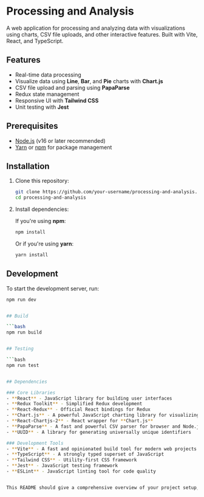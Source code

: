 # Processing and Analysis

A web application for processing and analyzing data with visualizations using charts, CSV file uploads, and other interactive features. Built with Vite, React, and TypeScript.

## Features

- Real-time data processing
- Visualize data using **Line**, **Bar**, and **Pie** charts with **Chart.js**
- CSV file upload and parsing using **PapaParse**
- Redux state management
- Responsive UI with **Tailwind CSS**
- Unit testing with **Jest**

## Prerequisites

- [Node.js](https://nodejs.org/) (v16 or later recommended)
- [Yarn](https://yarnpkg.com/) or [npm](https://www.npmjs.com/) for package management

## Installation

1. Clone this repository:

    ```bash
    git clone https://github.com/your-username/processing-and-analysis.git
    cd processing-and-analysis
    ```

2. Install dependencies:

    If you're using **npm**:

    ```bash
    npm install
    ```

    Or if you're using **yarn**:

    ```bash
    yarn install
    ```

## Development

To start the development server, run:

```bash
npm run dev


## Build

```bash
npm run build


## Testing

```bash
npm run test


## Dependencies

### Core Libraries
- **React** - JavaScript library for building user interfaces
- **Redux Toolkit** - Simplified Redux development
- **React-Redux** - Official React bindings for Redux
- **Chart.js** - A powerful JavaScript charting library for visualizing data
- **React-Chartjs-2** - React wrapper for **Chart.js**
- **PapaParse** - A fast and powerful CSV parser for browser and Node.js
- **UUID** - A library for generating universally unique identifiers

### Development Tools
- **Vite** - A fast and opinionated build tool for modern web projects
- **TypeScript** - A strongly typed superset of JavaScript
- **Tailwind CSS** - Utility-first CSS framework
- **Jest** - JavaScript testing framework
- **ESLint** - JavaScript linting tool for code quality


This README should give a comprehensive overview of your project setup, making it easy for others to understand and contribute to your work. You can further customize the sections based on your project's specific needs!

